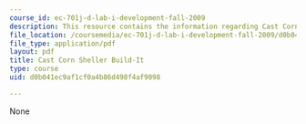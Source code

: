 ```yaml
---
course_id: ec-701j-d-lab-i-development-fall-2009
description: This resource contains the information regarding Cast Corn Sheller Build-It.
file_location: /coursemedia/ec-701j-d-lab-i-development-fall-2009/d0b041ec9af1cf0a4b86d498f4af9098_MITEC_701JF09_corncst_build.pdf
file_type: application/pdf
layout: pdf
title: Cast Corn Sheller Build-It
type: course
uid: d0b041ec9af1cf0a4b86d498f4af9098

---
```

None